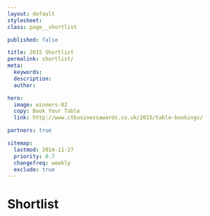 ```yaml
---
layout: default
stylesheet:
class: page__shortlist

published: false

title: 2015 Shortlist
permalink: shortlist/
meta:
  keywords:
  description:
  author:

hero:
  image: winners-02
  copy: Book Your Table
  link: http://www.ctbusinessawards.co.uk/2015/table-bookings/

partners: true

sitemap:
  lastmod: 2014-11-27
  priority: 0.7
  changefreq: weekly
  exclude: true
---
```



# Shortlist

